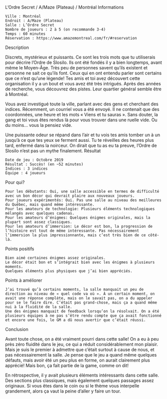 
L’Ordre Secret / A/Maze (Plateau) / Montréal
Informations

    Ville : Montréal
    Endroit : A/Maze (Plateau)
    Salle : L’Ordre Secret
    Nombre de joueurs : 2 à 5 (on recommande 3-4)
    Temps : 60 minutes
    Réservation : https://www.amazemontreal.com/fr/#reservation

 
Description

Discrets, mystérieux et puissants. Ce sont les trois mots que tu utiliserais pour décrire l’Ordre de Slosilo. Ils ont été fondés il y a bien longtemps, avant même le Moyen-Âge. Très peu de personnes savent qu’ils existent et personne ne sait ce qu’ils font. Ceux qui en ont entendu parler sont certains que ce n’est qu’une légende! Tes amis et toi avez découvert cette organisation il y a un bout et vous avez été très intrigués. Après des années de recherche, vous découvrez des pistes. Leur quartier général semble être à Montréal.

Vous avez investigué toute la ville, parlant avec des gens et cherchant des indices. Récemment, un courriel vous a été envoyé. Il ne contenait que des coordonnées, une heure et les mots « Viens et tu sauras ». Sans douter, la gang et toi vous êtes rendus là pour vous trouver dans une ruelle vide. Ou du moins… vous la pensiez vide.

Une puissante odeur se répand dans l’air et tu vois tes amis tomber un à un jusqu’à ce que tes yeux se ferment aussi. Tu te réveilles des heures plus tard, enfermé dans la noirceur. On dirait que tu as eu ta preuve, l’Ordre de Slosilo n’est pas un mythe finalement.
Résultat

    Date de jeu : Octobre 2019
    Résultat : Succès! (en ~52 minutes)
    Indices : 3 indices
    Équipe : 4 joueurs

Pour qui?

    Pour les débutants: Oui, une salle accessible en termes de difficulté avec un bon décor qui devrait plaire aux nouveaux joueurs.
    Pour joueurs expérimentés: Oui. Pas une salle au niveau des meilleures du Québec, mais quand même intéressante.
    Pour les amateurs de technologie: Plusieurs éléments technologiques mélangés avec quelques cadenas.
    Pour les amateurs d’énigmes: Quelques énigmes originales, mais la plupart sont assez classiques.
    Pour les amateurs d’immersion: Le décor est bon, la progression de l’histoire est tout de même intéressante. Pas nécessairement l’immersion la plus impressionnante, mais c’est très bien de ce côté-là.

 Points positifs

    Bien aimé certaines énigmes assez originales.
    Le décor était bon et s’intégrait bien avec les énigmes à plusieurs moments.
    Quelques éléments plus physiques que j’ai bien appréciés.

Points à améliorer

    J’ai trouvé qu’à certains moments, la salle manquait un peu de direction au niveau de « quel code va où ». À un certain moment, on avait une réponse complète, mais on le savait pas, on a du appeler pour se le faire dire. C’était pas grand-chose, mais ça a quand même nui à la fluidité de la salle.
    Une des énigmes manquait de feedback lorsqu’on la résolvait. On a été plusieurs équipes à ne pas s’être rendu compte que ça avait fonctionné et encore une fois, le GM a dû nous avertir que c’était réussi.

Conclusion

Avant toute chose, on a été vraiment pourri dans cette salle! On a eu à peu près zéro fluidité dans le jeu, ce qui a réduit considérablement mon plaisir. Mais je suis le premier à admettre que c’était surtout à cause de nous, et pas nécessairement la salle. Je pense que le jeu a quand même quelques défauts, mais avoir été un peu plus en forme, on aurait clairement plus apprécié! Mais bon, ça fait partie de la game, comme on dit!

En rétrospective, il y avait plusieurs éléments intéressants dans cette salle. Des sections plus classiques, mais également quelques passages assez originaux. Si vous êtes dans le coin ou si le thème vous interpelle grandement, alors ça vaut la peine d’aller y faire un tour.
